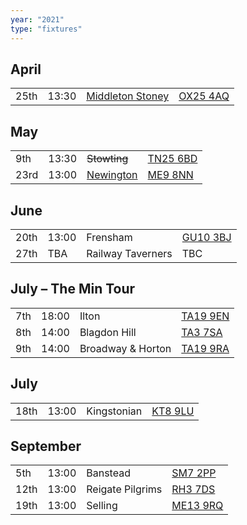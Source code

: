 ```yaml
---
year: "2021"
type: "fixtures"
---
```


## April

|  |  |  |  |
|:---|:---|:---|:---|
| 25th | 13:30 | [Middleton Stoney](2021/middleton-stoney) | [OX25 4AQ](https://goo.gl/maps/VPaRvUceyyN7zqbF9) |

## May

|  |  |  |  |
|:---|:---|:---|:---|
| 9th | 13:30 | <del>Stowting</del> | [TN25 6BD](https://goo.gl/maps/5KNmaMe6Wb42) |
| 23rd | 13:00 | [Newington](2021/newington) | [ME9 8NN](https://goo.gl/maps/isDA8kEwT8EKzaEw8) |

## June

|  |  |  |  |
|:---|:---|:---|:---|
| 20th | 13:00 | Frensham | [GU10 3BJ](https://goo.gl/maps/4gohPpn1stdT6fnY7) |
| 27th | TBA | Railway Taverners | TBC |

## July – The Min Tour

|  |  |  |  |
|:---|:---|:---|:---|
| 7th | 18:00 | Ilton | [TA19 9EN](https://goo.gl/maps/ic4ipRMjEteck7KE9) |
| 8th | 14:00 | Blagdon Hill | [TA3 7SA](https://goo.gl/maps/H6iLZLNcja12) |
| 9th | 14:00 | Broadway & Horton | [TA19 9RA](https://goo.gl/maps/hVamJL8if6v) |

## July

|  |  |  |  |
|:---|:---|:---|:---|
| 18th | 13:00 | Kingstonian | [KT8 9LU](https://goo.gl/maps/4kwjPyThUMkyQfhe8) |

## September

|  |  |  |  |
|:---|:---|:---|:---|
| 5th | 13:00 | Banstead | [SM7 2PP](https://goo.gl/maps/nv7dov2xsYvUnRay5) |
| 12th | 13:00 | Reigate Pilgrims | [RH3 7DS](https://goo.gl/maps/APtKSjuaQ5v) |
| 19th | 13:00 | Selling | [ME13 9RQ](https://goo.gl/maps/QeLhjBkEbJr) |